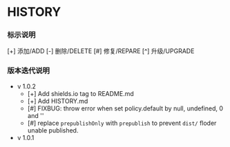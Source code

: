 # HISTORY

### 标示说明

[+] 添加/ADD  [-] 删除/DELETE  [#] 修复/REPARE  [^] 升级/UPGRADE

### 版本迭代说明

* v 1.0.2
  * [+] Add shields.io tag to README.md
  * [+] Add HISTORY.md
  * [#] FIXBUG: throw error when set policy.default by null, undefined, 0 and ''
  * [#] replace `prepublishOnly` with `prepublish` to prevent `dist/` floder unable published.
* v 1.0.1
